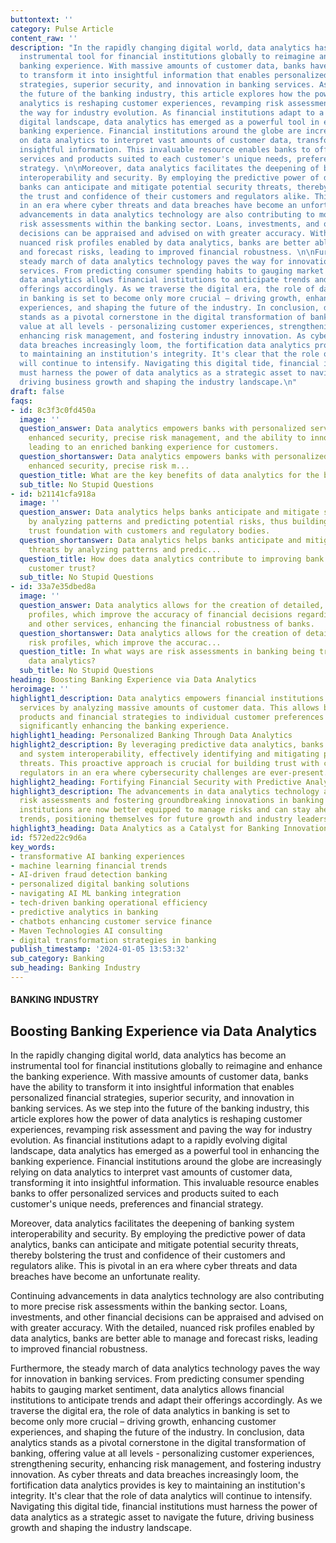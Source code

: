 ```yaml
---
buttontext: ''
category: Pulse Article
content_raw: ''
description: "In the rapidly changing digital world, data analytics has become an
  instrumental tool for financial institutions globally to reimagine and enhance the
  banking experience. With massive amounts of customer data, banks have the ability
  to transform it into insightful information that enables personalized financial
  strategies, superior security, and innovation in banking services. As we step into
  the future of the banking industry, this article explores how the power of data
  analytics is reshaping customer experiences, revamping risk assessment and paving
  the way for industry evolution. As financial institutions adapt to a rapidly evolving
  digital landscape, data analytics has emerged as a powerful tool in enhancing the
  banking experience. Financial institutions around the globe are increasingly relying
  on data analytics to interpret vast amounts of customer data, transforming it into
  insightful information. This invaluable resource enables banks to offer personalized
  services and products suited to each customer's unique needs, preferences and financial
  strategy. \n\nMoreover, data analytics facilitates the deepening of banking system
  interoperability and security. By employing the predictive power of data analytics,
  banks can anticipate and mitigate potential security threats, thereby bolstering
  the trust and confidence of their customers and regulators alike. This is pivotal
  in an era where cyber threats and data breaches have become an unfortunate reality.\n\nContinuing
  advancements in data analytics technology are also contributing to more precise
  risk assessments within the banking sector. Loans, investments, and other financial
  decisions can be appraised and advised on with greater accuracy. With the detailed,
  nuanced risk profiles enabled by data analytics, banks are better able to manage
  and forecast risks, leading to improved financial robustness. \n\nFurthermore, the
  steady march of data analytics technology paves the way for innovation in banking
  services. From predicting consumer spending habits to gauging market sentiment,
  data analytics allows financial institutions to anticipate trends and adapt their
  offerings accordingly. As we traverse the digital era, the role of data analytics
  in banking is set to become only more crucial – driving growth, enhancing customer
  experiences, and shaping the future of the industry. In conclusion, data analytics
  stands as a pivotal cornerstone in the digital transformation of banking, offering
  value at all levels - personalizing customer experiences, strengthening security,
  enhancing risk management, and fostering industry innovation. As cyber threats and
  data breaches increasingly loom, the fortification data analytics provides is key
  to maintaining an institution's integrity. It's clear that the role of data analytics
  will continue to intensify. Navigating this digital tide, financial institutions
  must harness the power of data analytics as a strategic asset to navigate the future,
  driving business growth and shaping the industry landscape.\n"
draft: false
faqs:
- id: 8c3f3c0fd450a
  image: ''
  question_answer: Data analytics empowers banks with personalized service offerings,
    enhanced security, precise risk management, and the ability to innovate, ultimately
    leading to an enriched banking experience for customers.
  question_shortanswer: Data analytics empowers banks with personalized service offerings,
    enhanced security, precise risk m...
  question_title: What are the key benefits of data analytics for the banking industry?
  sub_title: No Stupid Questions
- id: b21141cfa918a
  image: ''
  question_answer: Data analytics helps banks anticipate and mitigate security threats
    by analyzing patterns and predicting potential risks, thus building a stronger
    trust foundation with customers and regulatory bodies.
  question_shortanswer: Data analytics helps banks anticipate and mitigate security
    threats by analyzing patterns and predic...
  question_title: How does data analytics contribute to improving bank security and
    customer trust?
  sub_title: No Stupid Questions
- id: 33a7e35dbed8a
  image: ''
  question_answer: Data analytics allows for the creation of detailed, nuanced risk
    profiles, which improve the accuracy of financial decisions regarding loans, investments,
    and other services, enhancing the financial robustness of banks.
  question_shortanswer: Data analytics allows for the creation of detailed, nuanced
    risk profiles, which improve the accurac...
  question_title: In what ways are risk assessments in banking being transformed by
    data analytics?
  sub_title: No Stupid Questions
heading: Boosting Banking Experience via Data Analytics
heroimage: ''
highlight1_description: Data analytics empowers financial institutions to offer customized
  services by analyzing massive amounts of customer data. This allows banks to tailor
  products and financial strategies to individual customer preferences and requirements,
  significantly enhancing the banking experience.
highlight1_heading: Personalized Banking Through Data Analytics
highlight2_description: By leveraging predictive data analytics, banks improve security
  and system interoperability, effectively identifying and mitigating potential cyber
  threats. This proactive approach is crucial for building trust with customers and
  regulators in an era where cybersecurity challenges are ever-present.
highlight2_heading: Fortifying Financial Security with Predictive Analytics
highlight3_description: The advancements in data analytics technology are revolutionizing
  risk assessments and fostering groundbreaking innovations in banking services. Financial
  institutions are now better equipped to manage risks and can stay ahead of market
  trends, positioning themselves for future growth and industry leadership.
highlight3_heading: Data Analytics as a Catalyst for Banking Innovation
id: f572ed22c9d6a
key_words:
- transformative AI banking experiences
- machine learning financial trends
- AI-driven fraud detection banking
- personalized digital banking solutions
- navigating AI ML banking integration
- tech-driven banking operational efficiency
- predictive analytics in banking
- chatbots enhancing customer service finance
- Maven Technologies AI consulting
- digital transformation strategies in banking
publish_timestamp: '2024-01-05 13:53:32'
sub_category: Banking
sub_heading: Banking Industry
---
```


#### BANKING INDUSTRY
## Boosting Banking Experience via Data Analytics
In the rapidly changing digital world, data analytics has become an instrumental tool for financial institutions globally to reimagine and enhance the banking experience. With massive amounts of customer data, banks have the ability to transform it into insightful information that enables personalized financial strategies, superior security, and innovation in banking services. As we step into the future of the banking industry, this article explores how the power of data analytics is reshaping customer experiences, revamping risk assessment and paving the way for industry evolution. As financial institutions adapt to a rapidly evolving digital landscape, data analytics has emerged as a powerful tool in enhancing the banking experience. Financial institutions around the globe are increasingly relying on data analytics to interpret vast amounts of customer data, transforming it into insightful information. This invaluable resource enables banks to offer personalized services and products suited to each customer's unique needs, preferences and financial strategy. 

Moreover, data analytics facilitates the deepening of banking system interoperability and security. By employing the predictive power of data analytics, banks can anticipate and mitigate potential security threats, thereby bolstering the trust and confidence of their customers and regulators alike. This is pivotal in an era where cyber threats and data breaches have become an unfortunate reality.

Continuing advancements in data analytics technology are also contributing to more precise risk assessments within the banking sector. Loans, investments, and other financial decisions can be appraised and advised on with greater accuracy. With the detailed, nuanced risk profiles enabled by data analytics, banks are better able to manage and forecast risks, leading to improved financial robustness. 

Furthermore, the steady march of data analytics technology paves the way for innovation in banking services. From predicting consumer spending habits to gauging market sentiment, data analytics allows financial institutions to anticipate trends and adapt their offerings accordingly. As we traverse the digital era, the role of data analytics in banking is set to become only more crucial – driving growth, enhancing customer experiences, and shaping the future of the industry. In conclusion, data analytics stands as a pivotal cornerstone in the digital transformation of banking, offering value at all levels - personalizing customer experiences, strengthening security, enhancing risk management, and fostering industry innovation. As cyber threats and data breaches increasingly loom, the fortification data analytics provides is key to maintaining an institution's integrity. It's clear that the role of data analytics will continue to intensify. Navigating this digital tide, financial institutions must harness the power of data analytics as a strategic asset to navigate the future, driving business growth and shaping the industry landscape.